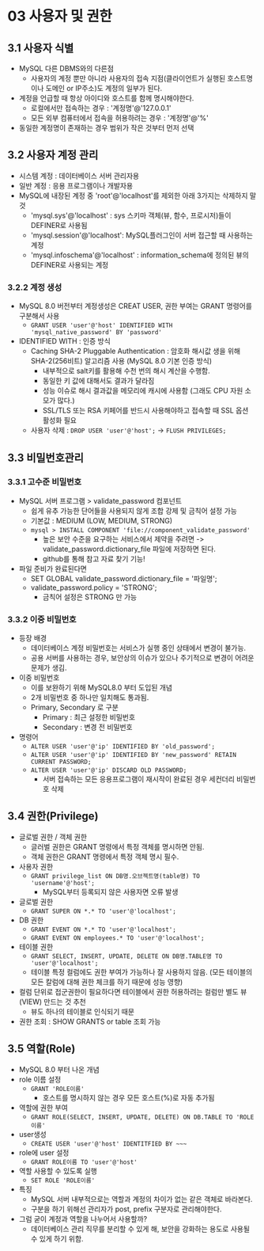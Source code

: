 # 03 사용자 및 권한
## 3.1 사용자 식별
- MySQL 다른 DBMS와의 다른점
  - 사용자의 계정 뿐만 아니라 사용자의 접속 지점(클라이언트가 실행된 호스트명이나 도메인 or IP주소)도 계정의 일부가 된다.
- 계정을 언급할 때 항상 아이디와 호스트를 함께 명시해야한다.
  - 로컬에서만 접속하는 경우 : '계정명'@'127.0.0.1'
  - 모든 외부 컴퓨터에서 접속을 허용하려는 경우 : '계정명'@'%'
- 동일한 계정명이 존재하는 경우 범위가 작은 것부터 먼저 선택
## 3.2 사용자 계정 관리
- 시스템 계정 : 데이터베이스 서버 관리자용
- 일반 계정 : 응용 프로그램이나 개발자용
- MySQL에 내장된 계정 중 'root'@'localhost'를 제외한 아래 3가지는 삭제하지 말것
  - 'mysql.sys'@'localhost' : sys 스키마 객체(뷰, 함수, 프로시저)들이 DEFINER로 사용됨
  - 'mysql.session'@'localhost': MySQL플러그인이 서버 접근할 때 사용하는 계정
  - 'mysql.infoschema'@'localhost' : information_schema에 정의된 뷰의 DEFINER로 사용되는 계정
### 3.2.2 계정 생성
- MySQL 8.0 버전부터 계정생성은 CREAT USER, 권한 부여는 GRANT 명령어를 구분해서 사용
  - ```GRANT USER 'user'@'host' IDENTIFIED WITH 'mysql_native_password' BY 'password'```
- IDENTIFIED WITH : 인증 방식
  - Caching SHA-2 Pluggable Authentication : 암호화 해시값 생을 위해 SHA-2(256비트) 알고리즘 사용 (MySQL 8.0 기본 인증 방식)
    - 내부적으로 salt키를 활용해 수천 번의 해시 계산을 수행함.
    - 동일한 키 값에 대해서도 결과가 달라짐
    - 성능 이슈로 해시 결과값을 메모리에 캐시에 사용함 (그래도 CPU 자원 소모가 많다.) 
    - SSL/TLS 또는 RSA 키페어를 반드시 사용해야하고 접속할 때 SSL 옵션 활성화 필요
  - 사용자 삭제 : ```DROP USER 'user'@'host';``` -> ```FLUSH PRIVILEGES;```
## 3.3 비밀번호관리
### 3.3.1 고수준 비밀번호
- MySQL 서버 프로그램 > validate_password 컴포넌트 
  - 쉽게 유추 가능한 단어들을 사용되지 않게 조합 강제 및 금칙어 설정 가능
  - 기본값 : MEDIUM (LOW, MEDIUM, STRONG)
  - ```mysql > INSTALL COMPONENT 'file://component_validate_password'```
    - 높은 보안 수준을 요구하는 서비스에서 제약을 주려면 -> validate_password.dictionary_file 파일에 저장하면 된다.
    - github를 통해 참고 자료 찾기 기능!
- 파일 준비가 완료된다면
  - SET GLOBAL validate_password.dictionary_file = '파일명';
  - validate_password.policy = 'STRONG';
    - 금칙어 설정은 STRONG 만 가능
### 3.3.2 이중 비밀번호
- 등장 배경
  - 데이터베이스 계정 비밀번호는 서비스가 실행 중인 상태에서 변경이 불가능.
  - 공용 서버를 사용하는 경우, 보안상의 이슈가 있으나 주기적으로 변경이 어려운 문제가 생김.
- 이중 비밀번호
  - 이를 보완하기 위해 MySQL8.0 부터 도입된 개념
  - 2개 비밀번호 중 하나만 일치해도 통과됨.
  - Primary, Secondary 로 구분
    - Primary : 최근 설정한 비밀번호
    - Secondary : 변경 전 비밀번호 
- 명령어
  - ```ALTER USER 'user'@'ip' IDENTIFIED BY 'old_password';```
  - ```ALTER USER 'user'@'ip' IDENTIFIED BY 'new_password' RETAIN CURRENT PASSWORD;```
  - ```ALTER USER 'user'@'ip' DISCARD OLD PASSWORD;```
    - 서버 접속하는 모든 응용프로그램이 재시작이 완료된 경우 세컨더리 비밀번호 삭제
## 3.4 권한(Privilege)
- 글로벌 권한 / 객체 권한
  - 글러벌 권한은 GRANT 명령에서 특정 객체를 명시하면 안됨.
  - 객체 권한은 GRANT 명령에서 특정 객체 명시 필수.
- 사용자 권한
  - ```GRANT privilege_list ON DB명.오브젝트명(table명) TO 'username'@'host';```
    - MySQL부터 등록되지 않은 사용자면 오류 발생
- 글로벌 권한
  - ```GRANT SUPER ON *.* TO 'user'@'localhost';```
- DB 권한
  - ```GRANT EVENT ON *.* TO 'user'@'localhost';```
  - ```GRANT EVENT ON employees.* TO 'user'@'localhost';```
- 테이블 권한
  - ```GRANT SELECT, INSERT, UPDATE, DELETE ON DB명.TABLE명 TO 'user'@'localhost';```
  - 테이블 특정 컬럼에도 권한 부여가 가능하나 잘 사용하지 않음. (모든 테이블의 모든 칼럼에 대해 권한 체크를 하기 때문에 성능 영향)
- 컬럼 단위로 접군권한이 필요하다면 테이블에서 권한 허용하려는 컬럼만 별도 뷰(VIEW) 만드는 것 추천
  - 뷰도 하나의 테이블로 인식되기 때문
- 권한 조회 : SHOW GRANTS or table 조회 가능
## 3.5 역할(Role)
- MySQL 8.0 부터 나온 개념
- role 이름 설정
  - ```GRANT 'ROLE이름'```
    - 호스트를 명시하지 않는 경우 모든 호스트(%)로 자동 추가됨
- 역할에 권한 부여
  - ```GRANT ROLE(SELECT, INSERT, UPDATE, DELETE) ON DB.TABLE TO 'ROLE이름'```
- user생성
  - ```CREATE USER 'user'@'host' IDENTITFIED BY ~~~```
- role에 user 설정
  - ```GRANT ROLE이름 TO 'user'@'host'```
- 역할 사용할 수 있도록 실행
  - ```SET ROLE 'ROLE이름'```
- 특징
  - MySQL 서버 내부적으로는 역할과 계정의 차이가 없는 같은 객체로 바라본다.
  - 구분을 하기 위해선 관리자가 post, prefix 구분자로 관리해야한다.
- 그럼 굳이 계정과 역할을 나누어서 사용할까?
  - 데이터베이스 관리 직무를 분리할 수 있게 해, 보안을 강화하는 용도로 사용될 수 있게 하기 위함.
